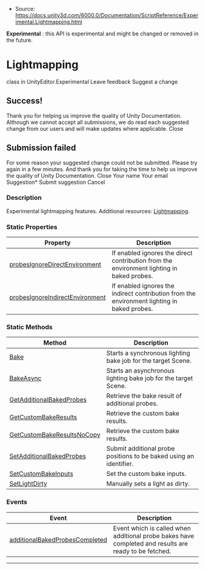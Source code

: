* Source: https://docs.unity3d.com/6000.0/Documentation/ScriptReference/Experimental.Lightmapping.html

**Experimental** : this API is experimental and might be changed or removed in the future.
# Lightmapping
class in UnityEditor.Experimental
Leave feedback
Suggest a change
## Success!
Thank you for helping us improve the quality of Unity Documentation. Although we cannot accept all submissions, we do read each suggested change from our users and will make updates where applicable.
Close
## Submission failed
For some reason your suggested change could not be submitted. Please <a>try again</a> in a few minutes. And thank you for taking the time to help us improve the quality of Unity Documentation.
Close
Your name Your email Suggestion* Submit suggestion
Cancel
### Description
Experimental lightmapping features.
Additional resources: [Lightmapping](https://docs.unity3d.com/6000.0/Documentation/ScriptReference/Lightmapping.html).
### Static Properties
Property | Description  
---|---  
[probesIgnoreDirectEnvironment](https://docs.unity3d.com/6000.0/Documentation/ScriptReference/Experimental.Lightmapping-probesIgnoreDirectEnvironment.html) | If enabled ignores the direct contribution from the environment lighting in baked probes.  
[probesIgnoreIndirectEnvironment](https://docs.unity3d.com/6000.0/Documentation/ScriptReference/Experimental.Lightmapping-probesIgnoreIndirectEnvironment.html) | If enabled ignores the indirect contribution from the environment lighting in baked probes.  
### Static Methods
Method | Description  
---|---  
[Bake](https://docs.unity3d.com/6000.0/Documentation/ScriptReference/Experimental.Lightmapping.Bake.html) | Starts a synchronous lighting bake job for the target Scene.  
[BakeAsync](https://docs.unity3d.com/6000.0/Documentation/ScriptReference/Experimental.Lightmapping.BakeAsync.html) | Starts an asynchronous lighting bake job for the target Scene.  
[GetAdditionalBakedProbes](https://docs.unity3d.com/6000.0/Documentation/ScriptReference/Experimental.Lightmapping.GetAdditionalBakedProbes.html) | Retrieve the bake result of additional probes.  
[GetCustomBakeResults](https://docs.unity3d.com/6000.0/Documentation/ScriptReference/Experimental.Lightmapping.GetCustomBakeResults.html) | Retrieve the custom bake results.  
[GetCustomBakeResultsNoCopy](https://docs.unity3d.com/6000.0/Documentation/ScriptReference/Experimental.Lightmapping.GetCustomBakeResultsNoCopy.html) | Retrieve the custom bake results.  
[SetAdditionalBakedProbes](https://docs.unity3d.com/6000.0/Documentation/ScriptReference/Experimental.Lightmapping.SetAdditionalBakedProbes.html) | Submit additional probe positions to be baked using an identifier.  
[SetCustomBakeInputs](https://docs.unity3d.com/6000.0/Documentation/ScriptReference/Experimental.Lightmapping.SetCustomBakeInputs.html) | Set the custom bake inputs.  
[SetLightDirty](https://docs.unity3d.com/6000.0/Documentation/ScriptReference/Experimental.Lightmapping.SetLightDirty.html) | Manually sets a light as dirty.  
### Events
Event | Description  
---|---  
[additionalBakedProbesCompleted](https://docs.unity3d.com/6000.0/Documentation/ScriptReference/Experimental.Lightmapping-additionalBakedProbesCompleted.html) | Event which is called when additional probe bakes have completed and results are ready to be fetched.  
* * *
